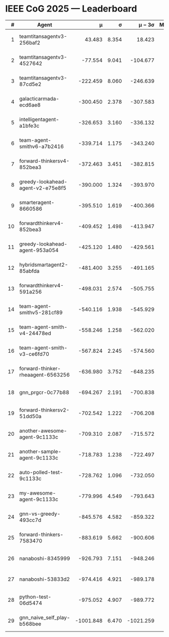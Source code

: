 # IEEE CoG 2025 — Leaderboard

| # | Agent | μ | σ | μ − 3σ | Matches | Updated |
|---:|---|---:|---:|---:|---:|---|
| 1 | teamtitansagentv3-256baf2 | 43.483 | 8.354 | 18.423 | 19316 | 2025-08-24 14:22 |
| 2 | teamtitansagentv3-4527642 | -77.554 | 9.041 | -104.677 | 18910 | 2025-08-24 14:22 |
| 3 | teamtitansagentv3-87cd5e2 | -222.459 | 8.060 | -246.639 | 20126 | 2025-08-24 14:22 |
| 4 | galacticarmada-ecd6ae8 | -300.450 | 2.378 | -307.583 | 17720 | 2025-08-24 14:22 |
| 5 | intelligentagent-a1bfe3c | -326.653 | 3.160 | -336.132 | 16123 | 2025-08-24 14:22 |
| 6 | team-agent-smithv6-a7b2416 | -339.714 | 1.175 | -343.240 | 18980 | 2025-08-24 14:22 |
| 7 | forward-thinkersv4-852bea3 | -372.463 | 3.451 | -382.815 | 15337 | 2025-08-24 14:22 |
| 8 | greedy-lookahead-agent-v2-e75e8f5 | -390.000 | 1.324 | -393.970 | 19490 | 2025-08-24 14:22 |
| 9 | smarteragent-8660586 | -395.510 | 1.619 | -400.366 | 16026 | 2025-08-24 14:22 |
| 10 | forwardthinkerv4-852bea3 | -409.452 | 1.498 | -413.947 | 15678 | 2025-08-24 14:22 |
| 11 | greedy-lookahead-agent-953a054 | -425.120 | 1.480 | -429.561 | 17810 | 2025-08-24 14:22 |
| 12 | hybridsmartagent2-85abfda | -481.400 | 3.255 | -491.165 | 15900 | 2025-08-24 14:22 |
| 13 | forwardthinkerv4-591a256 | -498.031 | 2.574 | -505.755 | 15766 | 2025-08-24 14:22 |
| 14 | team-agent-smithv5-281cf89 | -540.116 | 1.938 | -545.929 | 18540 | 2025-08-24 14:22 |
| 15 | team-agent-smith-v4-24478ed | -558.246 | 1.258 | -562.020 | 19376 | 2025-08-24 14:22 |
| 16 | team-agent-smith-v3-ce6fd70 | -567.824 | 2.245 | -574.560 | 19876 | 2025-08-24 14:22 |
| 17 | forward-thinker-rheaagent-6563256 | -636.980 | 3.752 | -648.235 | 17996 | 2025-08-24 14:22 |
| 18 | gnn_prgcr-0c77b88 | -694.267 | 2.191 | -700.838 | 16920 | 2025-08-24 14:22 |
| 19 | forward-thinkersv2-51dd50a | -702.542 | 1.222 | -706.208 | 18336 | 2025-08-24 14:22 |
| 20 | another-awesome-agent-9c1133c | -709.310 | 2.087 | -715.572 | 20440 | 2025-08-24 14:22 |
| 21 | another-sample-agent-9c1133c | -718.783 | 1.238 | -722.497 | 19060 | 2025-08-24 14:22 |
| 22 | auto-polled-test-9c1133c | -728.762 | 1.096 | -732.050 | 19780 | 2025-08-24 14:22 |
| 23 | my-awesome-agent-9c1133c | -779.996 | 4.549 | -793.643 | 19020 | 2025-08-24 14:22 |
| 24 | gnn-vs-greedy-493cc7d | -845.576 | 4.582 | -859.322 | 14980 | 2025-08-24 14:22 |
| 25 | forward-thinkers-7583470 | -883.619 | 5.662 | -900.606 | 17660 | 2025-08-24 14:22 |
| 26 | nanaboshi-8345999 | -926.793 | 7.151 | -948.246 | 15570 | 2025-08-24 14:22 |
| 27 | nanaboshi-53833d2 | -974.416 | 4.921 | -989.178 | 14940 | 2025-08-24 14:22 |
| 28 | python-test-06d5474 | -975.052 | 4.907 | -989.772 | 15190 | 2025-08-24 14:22 |
| 29 | gnn_naive_self_play-b568bee | -1001.848 | 6.470 | -1021.259 | 14980 | 2025-08-24 14:22 |
